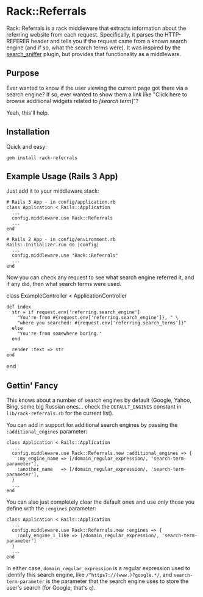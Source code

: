 Rack::Referrals
=============

Rack::Referrals is a rack middleware that extracts information about the referring website from each request.  Specifically, it parses the HTTP-REFERER header and tells you if the request came from a known search engine (and if so, what the search terms were). It was inspired by the [search_sniffer](https://github.com/squeejee/search_sniffer) plugin, but provides that functionality as a middleware.


Purpose
-------

Ever wanted to know if the user viewing the current page got there via a search engine?  If so, ever wanted to show them a link like "Click here to browse additional widgets related to *[search term*]"?
  
Yeah, this'll help.


Installation
------------

Quick and easy:

    gem install rack-referrals


Example Usage (Rails 3 App)
-------------------------

Just add it to your middleware stack:

    # Rails 3 App - in config/application.rb
    class Application < Rails::Application
      ...
      config.middleware.use Rack::Referrals
      ...
    end
    
    # Rails 2 App - in config/environment.rb
    Rails::Initializer.run do |config|
      ...
      config.middleware.use "Rack::Referrals"
      ...
    end

Now you can check any request to see what search engine referred it, and if any did, then what search terms were used.

  class ExampleController < ApplicationController

    def index
      str = if request.env['referring.search_engine']
        "You're from #{request.env['referring.search_engine']}, " \
        "where you searched: #{request.env['referring.search_terms']}"
      else
        "You're from somewhere boring."
      end
      
      render :text => str
    end
    
  end

Gettin' Fancy
-------------

This knows about a number of search engines by default (Google, Yahoo, Bing, some big Russian ones... check the <code>DEFAULT_ENGINES</code> constant in <code>lib/rack-referrals.rb</code> for the current list).

You can add in support for additional search engines by passing the <code>:additional_engines</code> parameter:

    class Application < Rails::Application
      ...
      config.middleware.use Rack::Referrals.new :additional_engines => {
        :my_engine_name => [/domain_regular_expression/, 'search-term-parameter'],
        :another_name   => [/domain_regular_expression/, 'search-term-parameter'],
      }
      ...
    end
    
You can also just completely clear the default ones and use _only_ those you define with the <code>:engines</code> parameter:

    class Application < Rails::Application
      ...
      config.middleware.use Rack::Referrals.new :engines => {
        :only_engine_i_like => [/domain_regular_expression/, 'search-term-parameter']
      }
      ...
    end

In either case, <code>domain_regular_expression</code> is a regular expression used to identify this search engine, like <code>/^https?:\/\/(www\.)?google.*/</code>, and <code>search-term-parameter</code> is the parameter that the search engine uses to store the user's search (for Google, that's <code>q</code>).